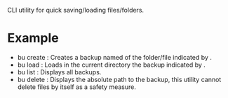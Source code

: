 CLI utility for quick saving/loading files/folders.

# Example

- bu create <path> <name> : Creates a backup named <name> of the folder/file indicated by <path>.
- bu load <name> : Loads in the current directory the backup indicated by <name>.
- bu list : Displays all backups.
- bu delete <name> : Displays the absolute path to the backup, this utility cannot delete files by itself as a safety measure.
